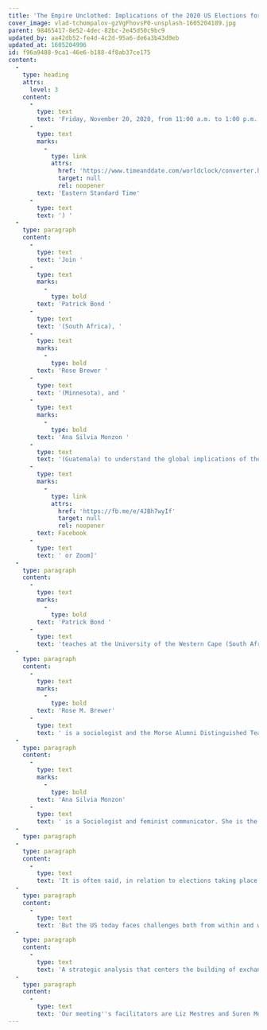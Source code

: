```yaml
---
title: 'The Empire Unclothed: Implications of the 2020 US Elections for Humanity and Mother Earth, Part 2'
cover_image: vlad-tchompalov-gzVgFhovsP0-unsplash-1605204189.jpg
parent: 98465417-8e52-4dec-82bc-2e45d50c9bc9
updated_by: aa42db52-fe4d-4c2d-95a6-de6a3b43d0eb
updated_at: 1605204996
id: f96a9488-9ca1-46e6-b188-4f8ab37ce175
content:
  -
    type: heading
    attrs:
      level: 3
    content:
      -
        type: text
        text: 'Friday, November 20, 2020, from 11:00 a.m. to 1:00 p.m. (US '
      -
        type: text
        marks:
          -
            type: link
            attrs:
              href: 'https://www.timeanddate.com/worldclock/converter.html?iso=20201120T160000&p1=179&p2=56&p3=176&p4=232&p5=159&p6=155'
              target: null
              rel: noopener
        text: 'Eastern Standard Time'
      -
        type: text
        text: ') '
  -
    type: paragraph
    content:
      -
        type: text
        text: 'Join '
      -
        type: text
        marks:
          -
            type: bold
        text: 'Patrick Bond '
      -
        type: text
        text: '(South Africa), '
      -
        type: text
        marks:
          -
            type: bold
        text: 'Rose Brewer '
      -
        type: text
        text: '(Minnesota), and '
      -
        type: text
        marks:
          -
            type: bold
        text: 'Ana Silvia Monzon '
      -
        type: text
        text: '(Guatemala) to understand the global implications of the recent U.S. elections. [Join the event via '
      -
        type: text
        marks:
          -
            type: link
            attrs:
              href: 'https://fb.me/e/4JBh7wyIf'
              target: null
              rel: noopener
        text: Facebook
      -
        type: text
        text: ' or Zoom]'
  -
    type: paragraph
    content:
      -
        type: text
        marks:
          -
            type: bold
        text: 'Patrick Bond '
      -
        type: text
        text: 'teaches at the University of the Western Cape (South Africa). He specializes in political economy, geopolitics, political ecology (resource extraction, energy, water, and climate change), social mobilization, state-society relations, and public policy. He has authored dozens of books including Looting Africa: The Economics of Exploitation (2006), Elite Transition: From Apartheid to Neoliberalism in South Africa (2014), and Politics of Climate Justice: Paralysis Above, Movement Below (2012).'
  -
    type: paragraph
    content:
      -
        type: text
        marks:
          -
            type: bold
        text: 'Rose M. Brewer'
      -
        type: text
        text: ' is a sociologist and the Morse Alumni Distinguished Teaching Professor of African American & African Studies, and a graduate faculty member in American Studies and Gender Women and Feminist Studies at the University of Minnesota-Twin Cities. Her books include The Color of Wealth: The Story Behind the U.S. Racial Wealth Divide (2006), Black Radical Theory and Practice: Gender, Race, and Class. (2003), and The United States Social Forum: Perspectives of a Movement (2010).'
  -
    type: paragraph
    content:
      -
        type: text
        marks:
          -
            type: bold
        text: 'Ana Silvia Monzon'
      -
        type: text
        text: ' is a Sociologist and feminist communicator. She is the Coordinator and Professor of gender and feminism in the FLACSO-Guatemala where she also earned her Ph.D. in social studies. Her doctoral thesis “Women, citizenship, and migration in the context of international migration to the United States” was awarded by the Central America University-UCA and UNDP El Salvador (2010). Currently, she a member of the University Women´s Commission, the Board of the American Sociological Association for Central America, and Delegate to the Board of the Latin American Association of Sociology-ALAS (2013-2015). She is the Co-founder of the broadcast initiatives Voces de Mujeres (1993), Red Mujeres al Aire, Mujeres Abriendo Caminos (Los Angeles, California) and TV program Mujeres Convocando. She is a member of editorial board of the feminist newspaper La Cuerda.'
  -
    type: paragraph
  -
    type: paragraph
    content:
      -
        type: text
        text: 'It is often said, in relation to elections taking place in the US, that “The whole world is watching." This is perhaps never more so however than this year, in November 2020. This is the case for many reasons, some more obvious than others, but most attributable to or consequent on the fact that the US is the most powerful imperial power. This time, it’s also a function of having a person as president who has swung the country and its politics to the extreme right and normalized a political culture of deceit, manipulation, and abuse – and which is resonating with similar tendencies that have arisen across the world, and especially in sub-imperial powers, as one outcome among many, of neoliberalism.'
  -
    type: paragraph
    content:
      -
        type: text
        text: 'But the US today faces challenges both from within and without, most of its own making. The white supremacy that defines the US republic is today being challenged from the streets and in popular culture by African Americans, Latinx, Indigenous, other people of color, together with self-defined white progressives and allies. Although the rebellion today recalls a previous, near-decade-long broad challenge, the civil rights and Black movements beginning in the 1960s, it confronts a very different state, one that is at once enfeebled by decades of neoliberal globalization and empowered by new surveillance and repressive capacities. Nonetheless, the authoritarian populism of its current administration, just as that of its extreme right global counterparts, renders it uninterested in effectively responding to and addressing pandemics, economic dislocations, and climate breakdown. But saying that they are ineffective or incompetent responses should not suggest that they are unimpactful; quite the contrary, the world as a whole is today being pulverized by the US ruling class’s neoliberal and militarist responses to its own inadequacies.'
  -
    type: paragraph
    content:
      -
        type: text
        text: 'A strategic analysis that centers the building of exchang0es between people’s movements is the core of the Movements of Movements process – of its books, website, and web event series. The Movements of Movements Conversations is therefore now looking to activist thinkers from across the world and their readings of the implications of the US elections, the first on October 16, 2020, before the elections, and the second on November 20, 2020, immediately after the elections. Our objective is to critically discuss the nature and meanings of the US elections this year, and of their implications for the peoples of the US, for the peoples of the world--both colonized and free--and for life on Mother Earth. These combined web dialogues will together chart the Movements of Movements as peoples around the world envision and work towards new realities and liberation.'
  -
    type: paragraph
    content:
      -
        type: text
        text: 'Our meeting''s facilitators are Liz Mestres and Suren Moodliar.'
---
```

